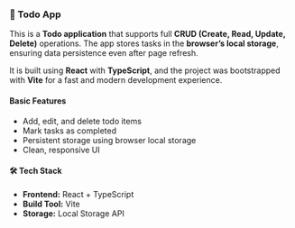 ### 📝 Todo App

This is a **Todo application** that supports full **CRUD (Create, Read, Update, Delete)** operations.
The app stores tasks in the **browser’s local storage**, ensuring data persistence even after page refresh.

It is built using **React** with **TypeScript**, and the project was bootstrapped with **Vite** for a fast and modern development experience.

#### Basic Features

* Add, edit, and delete todo items
* Mark tasks as completed
* Persistent storage using browser local storage
* Clean, responsive UI

#### 🛠️ Tech Stack

* **Frontend:** React + TypeScript
* **Build Tool:** Vite
* **Storage:** Local Storage API
